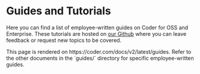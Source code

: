 # Guides and Tutorials

Here you can find a list of employee-written guides on Coder for OSS and
Enterprise. These tutorials are hosted on
[our Github](https://github.com/coder/coder/) where you can leave feedback or
request new topics to be covered.

<children>
  This page is rendered on https://coder.com/docs/v2/latest/guides. Refer to the other documents in the `guides/` directory for specific employee-written guides.
</children>
